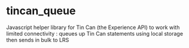 tincan_queue
============

Javascript helper library for Tin Can (the Experience API) to work with limited connectivity : queues up Tin Can statements using local storage then sends in bulk to LRS
